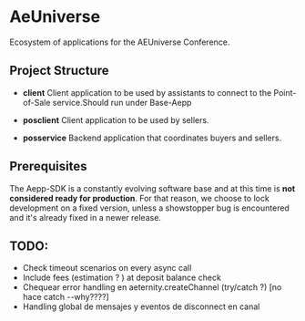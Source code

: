 # AeUniverse

Ecosystem of applications for the AEUniverse Conference.

## Project Structure

* **client** Client application to be used by assistants to connect to the Point-of-Sale service.Should run under Base-Aepp

* **posclient** Client application to be used by sellers.

* **posservice** Backend application that coordinates buyers and sellers.

## Prerequisites

The Aepp-SDK is a constantly evolving software base and at this time is **not considered ready for production**. For that reason, we choose to lock development on a fixed version, unless a showstopper bug is encountered and it's already fixed in a newer release.
  
## TODO:

* Check timeout scenarios on every async call
* Include  fees (estimation ? ) at deposit balance check 
* Chequear error handling en aeternity.createChannel (try/catch ?) [no hace catch --why????]
* Handling global de mensajes y eventos de disconnect en canal



